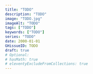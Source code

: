 ```yaml
---
title: "TODO"
description: "TODO"
image: "TODO.jpg"
imageAlt: "TODO"
tags: ["TODO"]
keywords: ["TODO"]
series: "TODO"
date: 2000-01-01
GHissueID: TODO
draft: true
# Optional:
# hasMath: true
# eleventyExcludeFromCollections: true
---
```



